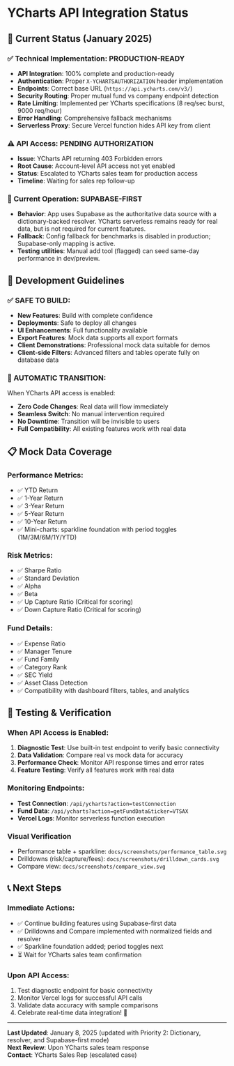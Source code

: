 # YCharts API Integration Status

## 🚨 Current Status (January 2025)

### ✅ Technical Implementation: PRODUCTION-READY
- **API Integration**: 100% complete and production-ready
- **Authentication**: Proper `X-YCHARTSAUTHORIZATION` header implementation
- **Endpoints**: Correct base URL (`https://api.ycharts.com/v3/`)
- **Security Routing**: Proper mutual fund vs company endpoint detection
- **Rate Limiting**: Implemented per YCharts specifications (8 req/sec burst, 9000 req/hour)
- **Error Handling**: Comprehensive fallback mechanisms
- **Serverless Proxy**: Secure Vercel function hides API key from client

### ⚠️ API Access: PENDING AUTHORIZATION
- **Issue**: YCharts API returning 403 Forbidden errors
- **Root Cause**: Account-level API access not yet enabled
- **Status**: Escalated to YCharts sales team for production access
- **Timeline**: Waiting for sales rep follow-up

### 🔄 Current Operation: SUPABASE-FIRST
- **Behavior**: App uses Supabase as the authoritative data source with a dictionary-backed resolver. YCharts serverless remains ready for real data, but is not required for current features.
- **Fallback**: Config fallback for benchmarks is disabled in production; Supabase-only mapping is active.
- **Testing utilities**: Manual add tool (flagged) can seed same-day performance in dev/preview.

## 🚀 Development Guidelines

### ✅ SAFE TO BUILD:
- **New Features**: Build with complete confidence
- **Deployments**: Safe to deploy all changes
- **UI Enhancements**: Full functionality available
- **Export Features**: Mock data supports all export formats
- **Client Demonstrations**: Professional mock data suitable for demos
 - **Client-side Filters**: Advanced filters and tables operate fully on database data

### 🔄 AUTOMATIC TRANSITION:
When YCharts API access is enabled:
- **Zero Code Changes**: Real data will flow immediately
- **Seamless Switch**: No manual intervention required
- **No Downtime**: Transition will be invisible to users
- **Full Compatibility**: All existing features work with real data

## 📋 Mock Data Coverage

### Performance Metrics:
- ✅ YTD Return
- ✅ 1-Year Return  
- ✅ 3-Year Return
- ✅ 5-Year Return
- ✅ 10-Year Return
 - ✅ Mini-charts: sparkline foundation with period toggles (1M/3M/6M/1Y/YTD)

### Risk Metrics:
- ✅ Sharpe Ratio
- ✅ Standard Deviation
- ✅ Alpha
- ✅ Beta
- ✅ Up Capture Ratio (Critical for scoring)
- ✅ Down Capture Ratio (Critical for scoring)

### Fund Details:
- ✅ Expense Ratio
- ✅ Manager Tenure
- ✅ Fund Family
- ✅ Category Rank
- ✅ SEC Yield
- ✅ Asset Class Detection
 - ✅ Compatibility with dashboard filters, tables, and analytics

## 🔧 Testing & Verification

### When API Access is Enabled:
1. **Diagnostic Test**: Use built-in test endpoint to verify basic connectivity
2. **Data Validation**: Compare real vs mock data for accuracy
3. **Performance Check**: Monitor API response times and error rates
4. **Feature Testing**: Verify all features work with real data

### Monitoring Endpoints:
- **Test Connection**: `/api/ycharts?action=testConnection`
- **Fund Data**: `/api/ycharts?action=getFundData&ticker=VTSAX`
- **Vercel Logs**: Monitor serverless function execution

### Visual Verification
- Performance table + sparkline: `docs/screenshots/performance_table.svg`
- Drilldowns (risk/capture/fees): `docs/screenshots/drilldown_cards.svg`
- Compare view: `docs/screenshots/compare_view.svg`

## 📞 Next Steps

### Immediate Actions:
- ✅ Continue building features using Supabase-first data
- ✅ Drilldowns and Compare implemented with normalized fields and resolver
- ✅ Sparkline foundation added; period toggles next
- ⏳ Wait for YCharts sales team confirmation

### Upon API Access:
1. Test diagnostic endpoint for basic connectivity
2. Monitor Vercel logs for successful API calls
3. Validate data accuracy with sample comparisons
4. Celebrate real-time data integration! 🎉

---

**Last Updated**: January 8, 2025 (updated with Priority 2: Dictionary, resolver, and Supabase-first mode)  
**Next Review**: Upon YCharts sales team response  
**Contact**: YCharts Sales Rep (escalated case)